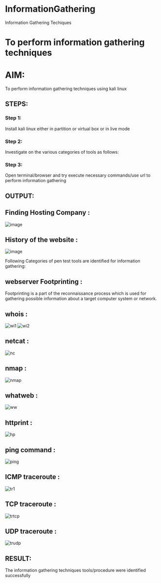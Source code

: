 # InformationGathering
Information Gathering Techiques

# To perform information gathering techniques

# AIM:

To perform information gathering techniques using kali linux 

## STEPS:

### Step 1:

Install kali linux either in partition or virtual box or in live mode

### Step 2:

Investigate on the various categories of tools as follows:

### Step 3:
Open terminal/browser and try execute necessary commands/use url to perform information gathering


## OUTPUT:
## Finding Hosting Company :
![image](https://github.com/Reebak04/InformationGathering/assets/118364993/90d1a4b1-7c61-409b-988e-86a2def2e2d6)
## History of the website :
![image](https://github.com/Reebak04/InformationGathering/assets/118364993/cceb386f-2da9-48fb-8a1b-b0376f43c776)

Following Categories of pen test tools are identified for information gathering: 

## webserver Footprinting :
Footprinting is a part of the reconnaissance process which is used for gathering possible information about a target computer system or network.

## whois :
![wi1](https://github.com/Reebak04/InformationGathering/assets/118364993/61aca188-1458-4cd6-abc9-4611d0507241)
![wi2](https://github.com/Reebak04/InformationGathering/assets/118364993/9b4dd80f-2112-426d-b154-0be571946ce2)
## netcat :
![nc](https://github.com/Reebak04/InformationGathering/assets/118364993/a119fd70-0d8c-4082-be04-9f6d67cf8f5f)
## nmap :
![nmap](https://github.com/Reebak04/InformationGathering/assets/118364993/59fb81bd-00af-4ccd-a998-30e59ef82a74)
## whatweb :
![ww](https://github.com/Reebak04/InformationGathering/assets/118364993/0e6e7c8d-ab24-4322-a8d7-38b003bd8eeb)
## httprint :
![hp](https://github.com/Reebak04/InformationGathering/assets/118364993/440be1c6-b34f-4084-ae55-801c5d4cd123)
## ping command :
![ping](https://github.com/Reebak04/InformationGathering/assets/118364993/8ab8e8fe-558c-4951-9715-88e2d37252e7)
## ICMP traceroute :
![tr1](https://github.com/Reebak04/InformationGathering/assets/118364993/ab5a25f4-be3a-4e60-ab2d-39717d9e126e)
## TCP traceroute :
![trtcp](https://github.com/Reebak04/InformationGathering/assets/118364993/1462bf8d-f5b5-45ee-a845-1b7e5a2a5fcd)
## UDP traceroute :
![trudp](https://github.com/Reebak04/InformationGathering/assets/118364993/4cda35dd-5e10-465b-9507-ac49ddf5022a)


## RESULT:
The information gathering techniques tools/procedure were  identified successfully

